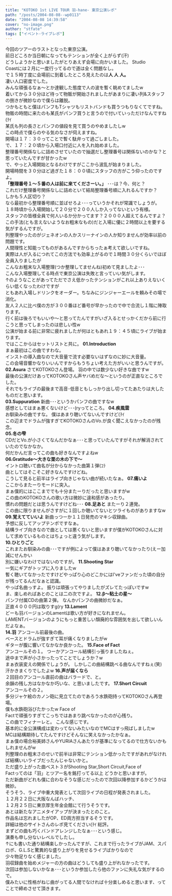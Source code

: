 ```yaml
---
title: "KOTOKO 1st LIVE TOUR 羽-hane- 東京公演レポ"
path: "/posts/2004-08-08--wp0113"
date: "2004-08-08 14:39:58"
cover: "no-image.png"
author: "stfate"
tags: ["イベント･ライブレポ"]
---
```


<style type="text/css">
<!--
p {white-space: pre-wrap};
-->
</style>

今回のツアーのラストとなった東京公演。
前日どころか当日朝になってもテンションが全く上がらず(汗)
どうしようかと思いましたがとりあえず会場に向かいました。
Studio Coastには２月に一度行ってるので道は全く問題なし。
で１５時丁度に会場前に到着したところ見えたのは<b>人 人 人。</b>
凄い人口密度でした。
みんな頑張るなぁ〜とか達観した態度で人の波を暫く眺めてましたw
着いてから３０分ほど待って物販が開始されましたがあまりに凄い列&スタッフの捌きが微妙なので僕らは離脱。
つかもともと僕はパンフもTシャツもリストバンドも買うつもりなくてですね。
物販の時間に来たのも某氏がパンフ買うと言うので付いていっただけなんですね(ｦｲ
某氏も列の長さとパンフの値段を見て買うのやめましたしw
この時点で僕らのやる気のなさが伺えますね。
開場は１７：３０ってことで暫く駄弁って過ごしました。
で、１７：２０頃から入場口付近に人を入れ始めました。
整理番号関係なしに詰めさせていたので抽選だし整理番号は関係ないのかな？と思っていたんですが甘かったw
で、やっと入場開始となるわけですがここから波乱が始まりました。
開場時間を３０分ほど過ぎた１８：００頃にスタッフの方がこう仰ったのですよ。
<b>「整理番号１〜５番の人は前に来てくださーい。」</b>
･･･は？今、何と？
これだけ整理番号関係なしに詰めといて結局整理番号順に入れるんですか？
しかも５人区切り？
なら最初から整理番号順に並ばせろよ･･･っていうかそれが常識でしょうが。
１８時頃から入場開始して２０分で２００人しか入ってないという有様。
スタッフの皆様全員で何人いるか分かってます？２０００人超えてるんですよ？
この手法(とも言えないようなお粗末なもの)だと入場に優に２時間以上を要する気がするんですが。
列整理やったのがジェネオンの人かスリーナインの人か知りませんが効率以前の問題です。
人間理性と知能ってものがあるんですからちったぁ考えて欲しいですね。
実際は人が入るにつれてこの方法でも効率上がるので１時間３０分くらいでほぼ全員入りましたが
こんなお粗末な入場整理(つか整理してませんね)初めて見ましたよ･･･
こんな入場整理してる時点で東京公演は失敗と言っていい気がします。
↑のようなことがあってただでさえ低かったテンションがこれ以上ありえないくらい低くなったわけですが
ともあれ入場しドリンクをオーダー。ちなみにジンジャーエールを頼みその場で消化。
友人２人に比べ僕の方が３００番ほど番号が早かったので中で合流し１階に陣取ります。
行く前は後ろでもいいや〜と思ってたんですがいざ入るとせっかくだから前に行こうと思ってしまったのは悲しい性w
公演が始まる前に非常に疲れましたが何はともあれ１９：４５頃にライブが始まります。
ではここからはセットリストと共に。
<b>01.Introduction</b>
まぁ最初はこの曲ですわな。
インストの導入曲なので大音量で流す必要ないはずなのに妙に大音量。
この会場音響かなりいいんですからもうちょい考えた方がいいと思うんですが。
<b>02.Asura</b>
さてKOTOKOさん登場。
羽の中では数少ない好きな曲ですw
最後の公演だけあってKOTOKOさん声ヤバめだな〜というのが正直なところでした。
それでもライブの最後まで高音･低音ともしっかり出し切ってたあたりは大したものだと思います。
<b>03.Suppuration</b>
新曲･･･というかパンフの曲ですなw
感想としてはまぁ悪くないけど･･･(ryってところ。
<b>04.疾風雲</b>
お馴染みの曲ですな。
僕はあまり聴いてないんですけど(ｦｲ
この辺までドラムが強すぎてKOTOKOさんのVo.が良く聞こえなかったのが残念。
<b>05.冬の雫</b>
CDだとVo.が小さくてなんだかなぁ･･･と思っていたんですがそれが解消されていたのでなかなか。
何だかんだ言ってこの曲も好きなんですよねw
<b>06.Gratitude〜大きな栗の木の下で〜</b>
イントロ聴いて曲名が分からなかった曲第１弾(ｺﾗ
曲としてはそこそこ好きなんですけどね。
こうして見ると前半はライブ向きじゃない曲が続いたなぁ。
<b>07.痛いよ</b>
ここからまたーりモードに突入。
まぁ僕的にはここまででも十分またーりだったと思いますがw
この曲のKOTOKOさんの歌い方は微妙に違和感があったり。
慣れの問題だとは思うんですけどね･･･
<b>08.足あと</b>
またーり２連発。
この曲に限りませんがさすがに１回しか聴いてないとツライものがありますなw
<b>09.覚えてていいよ</b>
新曲っつーか１１日発売のマキシ収録曲。
予想に反してアップテンポですなぁ。
結構ライブ向きなので曲としては悪くないと思いますが僕がKOTOKOさんに対して求めているものとはちょっと違う気がします。
<b>10.ひとりごと</b>
これまたお馴染みの曲･･･ですが例によって僕はあまり聴いてなかったり(えー加減にせんかい
別に嫌いなわけではないのですが。
<b>11.Shooting Star</b>
一気にギアがトップに入りましたw
暫く聴いてなかったですけどやっぱり心のどこかにはI'veファンだった頃の自分が残ってるんだなぁと認識。
やっぱ名曲っすよ。
振りは頑張ってやりましたがズレてたっぽいですw
ま、楽しめればあとのことは二の次ですよ。
<b>12.β〜粘土の星〜</b>
パンフ付属CDの曲第２弾。
なんかパンフの曲微妙だなぁ。
正直４０００円は取りすg(ry
<b>13.Lament</b>
どーも羽バージョンのLamentは歌い方が好きになれません。
LAMENTバージョンのようにもっと重苦しい頽廃的な雰囲気を出して欲しいんだよなぁ。
<b>14.羽</b>
アンコール前最後の曲。
ベースとドラムが強すぎて耳が痛くなりましたがw
ギターが腹に響いてなかなか良かった。
<b>15.Face of Fact</b>
アンコールその１。
つーかアンコール結構引っ張りましたねぇ。
途中まで声が小さかったってことでしょうか？w
まぁ衣装変えの関係でしょうが。
しかしこの曲結構跳べる曲なんですねぇ(笑)
汗かきまくりでしたよw
<b>16.声が届くなら</b>
２回目のアンコール直前の曲はバラードで、と。
余韻の残し方はなかなか巧いな、と思いましたです。
<b>17.Short Circuit</b>
アンコールその２。
多分ジャケ絵のカノン砲に見立てたのであろう水鉄砲持ってKOTOKOさん再登場。
僕も水鉄砲浴びたかったw
Face of Factで頑張りすぎてこっちではあまり跳べなかったのが心残り。
この曲でフィナーレと。
こんな感じです。
基本的に全公演構成は変わってないみたいなのでMCはすっ飛ばしましたw
MCは結構期待してたんですけどそんなに笑えなかったかなぁ。
まぁ僕の場合裕美姉さんやYURIAさんあたりが基準になってるので仕方ないかもしれませんがw
列整理のお粗末さのせいで前半は非常にテンション低かったですがあれがなければ結構いいライブだったんじゃないかと。
ただ盛り上がった曲ベスト３がShooting Star,Short Circuit,Face of Factってのは「羽」とツアー名を銘打ってる以上
どうかと思いますが。
ただ新曲がどれも僕に合わなそうな感じだったので次回以降参加するかどうかは微妙。
そうそう、ライブ中重大発表として次回ライブの日程が発表されました。
１２月２２日に大阪なんばハッチ、
１２月２５日に東京厚生年金会館にて行うそうです。
あとは新たなアニメタイアップが決まったとのこと。
作品名は忘れましたがOP、ED両方担当するそうです。
詳細は他のサイトさんのレポ見てください(ｦｲ
総評。
まずどの曲も巧くバンドアレンジしたなぁ･･･という感じ。
演奏も申し分ないレベルでしたし。
↑にも書いた通り結構楽しかったんですが、これまで行ったライブがJAM、スパロボ、G.L.Sと驚異的な盛り上がりを見せるライブばかりなので
少々物足りなく感じました。
羽収録曲を始めメジャーの方の曲はどうしても盛り上がれなかったです。
次回は参加しないかなぁ･･･というか参加したら他のファンに失礼な気がするので。
僕みたいに性格がねじ曲がってる人間でなければ十分楽しめると思います、ってことで締めさせて頂きます。
